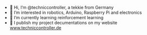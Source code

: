 - 👋 Hi, I’m @techniccontroller, a tekkie from Germany
- 🤖 I’m interested in robotics, Arduino, Raspberry Pi and electronics
- 🌱 I’m currently learning reinforcement learning
- 🦾 I publish my project decumentations on my website www.techniccontroller.de

<!---
techniccontroller/techniccontroller is a ✨ special ✨ repository because its `README.md` (this file) appears on your GitHub profile.
You can click the Preview link to take a look at your changes.
--->
